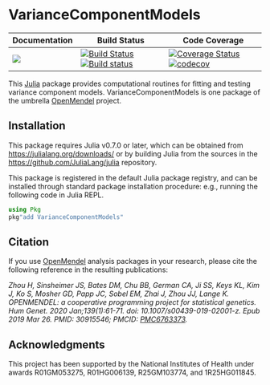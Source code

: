 # VarianceComponentModels

| **Documentation** | **Build Status** | **Code Coverage**  |
|-------------------|------------------|--------------------|
| [![](https://img.shields.io/badge/docs-current-blue.svg)](https://openmendel.github.io/VarianceComponentModels.jl/latest/) | [![Build Status](https://travis-ci.org/OpenMendel/VarianceComponentModels.jl.svg?branch=master)](https://travis-ci.org/OpenMendel/VarianceComponentModels.jl) [![Build status](https://ci.appveyor.com/api/projects/status/5yyf2m4y8p68glbh/branch/master?svg=true)](https://ci.appveyor.com/project/Hua-Zhou/variancecomponentmodels-jl-cw40h/branch/master) | [![Coverage Status](https://coveralls.io/repos/github/OpenMendel/VarianceComponentModels.jl/badge.svg?branch=master)](https://coveralls.io/github/OpenMendel/VarianceComponentModels.jl?branch=master) [![codecov](https://codecov.io/gh/OpenMendel/VarianceComponentModels.jl/branch/master/graph/badge.svg)](https://codecov.io/gh/OpenMendel/VarianceComponentModels.jl) |  

This [Julia](http://julialang.org/) package provides computational routines for fitting and testing variance component models. VarianceComponentModels is one package of the umbrella [OpenMendel](https://openmendel.github.io) project.

## Installation

This package requires Julia v0.7.0 or later, which can be obtained from
https://julialang.org/downloads/ or by building Julia from the sources in the
https://github.com/JuliaLang/julia repository.


This package is registered in the default Julia package registry, and can be installed through standard package installation procedure: e.g., running the following code in Julia REPL.
```julia
using Pkg
pkg"add VarianceComponentModels"
```

## Citation

If you use [OpenMendel](https://openmendel.github.io) analysis packages in your research, please cite the following reference in the resulting publications:

*Zhou H, Sinsheimer JS, Bates DM, Chu BB, German CA, Ji SS, Keys KL, Kim J, Ko S, Mosher GD, Papp JC, Sobel EM, Zhai J, Zhou JJ, Lange K. OPENMENDEL: a cooperative programming project for statistical genetics. Hum Genet. 2020 Jan;139(1):61-71. doi: 10.1007/s00439-019-02001-z. Epub 2019 Mar 26. PMID: 30915546; PMCID: [PMC6763373](https://www.ncbi.nlm.nih.gov/pmc/articles/PMC6763373/).*

## Acknowledgments

This project has been supported by the National Institutes of Health under awards R01GM053275, R01HG006139, R25GM103774, and 1R25HG011845.
